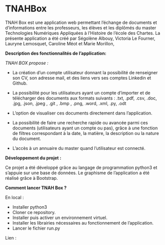 # TNAHBox




TNAH Box est une application web permettant l’échange de documents et d’informations entre les professeurs, les élèves et les diplômés du master Technologies Numériques Appliquées à l’Histoire de l’école des Chartes. 
La présente application a été créé par Ségolène Albouy,  Victoria Le Fourner, Lauryne Lemosquet, Caroline Méot et Marie Morillon,


**Description des fonctionnalités de l’application:**

_TNAH BOX propose :_

- La création d’un compte utilisateur donnant la possibilité de renseigner son CV, son adresse mail, et des liens vers ses comptes Linkedin et Github.

- La possibilité pour les utilisateurs ayant un compte d’importer et de télécharger des documents aux formats suivants : .txt, .pdf, .csv, .doc, .jpg, .json, .jpeg , .git , .bmp , .png, .word, .xml, .py, .odt

- L’option de visualiser ces documents directement dans l’application.

- La possibilité de faire une recherche rapide ou avancée parmi ces documents (utilisateurs ayant un compte ou pas), grâce à une fonction de filtres correspondant à la date,  la matière, la description ou la nature du document.

- L’accès à un annuaire du master quand l’utilisateur est connecté. 


**Développement du projet :** 

Ce projet a été développé grâce au langage de programmation python3 et s’appuie sur une base de données. Le graphisme de l’application a été réalisé grâce à Bootstrap. 





**Comment lancer TNAH Box ?**

En local : 
  - Installer python3
  - Cloner ce repository.
  - Installer puis activer un environnement virtuel.
  - Installer les librairies nécessaires au fonctionnement de l’application.
  - Lancer le fichier run.py
  
Lien :   
  